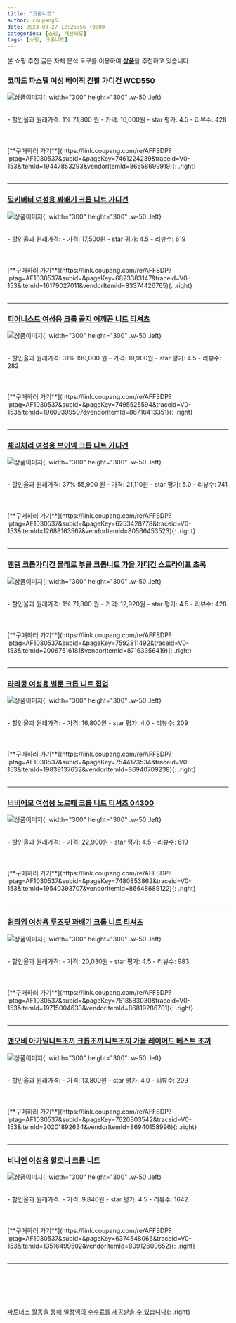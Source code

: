```yaml
---
title: "크롭니트"
author: coupang6
date: 2023-09-27 12:26:56 +0800
categories: [쇼핑, 패션의류]
tags: [쇼핑, 크롭니트]
---
```


본 쇼핑 추천 글은 자체 분석 도구를 이용하여 [**상품**](https://link.coupang.com/a/bao1ui)을 추천하고 있습니다.

### [코마드 파스텔 여성 베이직 긴팔 가디건 WCD550](https://link.coupang.com/re/AFFSDP?lptag=AF1030537&subid=&pageKey=7461224239&traceid=V0-153&itemId=19447853293&vendorItemId=86558699919)

![상품이미지](https://thumbnail10.coupangcdn.com/thumbnails/remote/230x230ex/image/vendor_inventory/0cc8/aed882d38e8df17fb894cdf783e85299d7ce0d9d82c68ba8a17aeaebad7b.jpg){: width="300" height="300" .w-50 .left}


<br>
- 할인율과 원래가격: 1%  71,800   원
- 가격: 16,000원
- star 평가: 4.5
- 리뷰수: 428
<br>
<br>
<br>
<br>
[**구매하러 가기**](https://link.coupang.com/re/AFFSDP?lptag=AF1030537&subid=&pageKey=7461224239&traceid=V0-153&itemId=19447853293&vendorItemId=86558699919){: .right}
<br>
<br>

---

### [밀키버터 여성용 꽈배기 크롭 니트 가디건](https://link.coupang.com/re/AFFSDP?lptag=AF1030537&subid=&pageKey=6823383147&traceid=V0-153&itemId=16179027011&vendorItemId=83374426765)

![상품이미지](https://thumbnail6.coupangcdn.com/thumbnails/remote/230x230ex/image/rs_quotation_api/rszhvgfq/9f919724e7534f5bba53fe03f7168ce9.jpg){: width="300" height="300" .w-50 .left}


<br>
- 할인율과 원래가격: 
- 가격: 17,500원
- star 평가: 4.5
- 리뷰수: 619
<br>
<br>
<br>
<br>
[**구매하러 가기**](https://link.coupang.com/re/AFFSDP?lptag=AF1030537&subid=&pageKey=6823383147&traceid=V0-153&itemId=16179027011&vendorItemId=83374426765){: .right}
<br>
<br>

---

### [피어니스트 여성용 크롭 골지 어깨끈 니트 티셔츠](https://link.coupang.com/re/AFFSDP?lptag=AF1030537&subid=&pageKey=7495525594&traceid=V0-153&itemId=19609399507&vendorItemId=86716413351)

![상품이미지](https://thumbnail10.coupangcdn.com/thumbnails/remote/230x230ex/image/rs_quotation_api/ltvftym7/1949bd6ee31a47e9843c5df82ea79b42.jpg){: width="300" height="300" .w-50 .left}


<br>
- 할인율과 원래가격: 31%  190,000   원
- 가격: 19,900원
- star 평가: 4.5
- 리뷰수: 282
<br>
<br>
<br>
<br>
[**구매하러 가기**](https://link.coupang.com/re/AFFSDP?lptag=AF1030537&subid=&pageKey=7495525594&traceid=V0-153&itemId=19609399507&vendorItemId=86716413351){: .right}
<br>
<br>

---

### [체리체리 여성용 브이넥 크롭 니트 가디건](https://link.coupang.com/re/AFFSDP?lptag=AF1030537&subid=&pageKey=6253428778&traceid=V0-153&itemId=12688163567&vendorItemId=80566453523)

![상품이미지](https://thumbnail6.coupangcdn.com/thumbnails/remote/230x230ex/image/rs_quotation_api/12hbjuhb/5ad8143fb0c845a28cd298fabfb3ce93.jpg){: width="300" height="300" .w-50 .left}


<br>
- 할인율과 원래가격: 37%  55,900   원
- 가격: 21,110원
- star 평가: 5.0
- 리뷰수: 741
<br>
<br>
<br>
<br>
[**구매하러 가기**](https://link.coupang.com/re/AFFSDP?lptag=AF1030537&subid=&pageKey=6253428778&traceid=V0-153&itemId=12688163567&vendorItemId=80566453523){: .right}
<br>
<br>

---

### [엔템 크롭가디건 볼레로 부클 크롭니트 가을 가디건 스트라이프 초록](https://link.coupang.com/re/AFFSDP?lptag=AF1030537&subid=&pageKey=7592811492&traceid=V0-153&itemId=20067516181&vendorItemId=87163356419)

![상품이미지](https://thumbnail8.coupangcdn.com/thumbnails/remote/230x230ex/image/vendor_inventory/114f/5c6467123d093a80ecd9b32cba2f95ed5387a84adc7b9a542260cb0674b5.jpg){: width="300" height="300" .w-50 .left}


<br>
- 할인율과 원래가격: 1%  71,800   원
- 가격: 12,920원
- star 평가: 4.5
- 리뷰수: 428
<br>
<br>
<br>
<br>
[**구매하러 가기**](https://link.coupang.com/re/AFFSDP?lptag=AF1030537&subid=&pageKey=7592811492&traceid=V0-153&itemId=20067516181&vendorItemId=87163356419){: .right}
<br>
<br>

---

### [라라콩 여성용 벌룬 크롭 니트 집업](https://link.coupang.com/re/AFFSDP?lptag=AF1030537&subid=&pageKey=7544173534&traceid=V0-153&itemId=19839137632&vendorItemId=86940709238)

![상품이미지](https://thumbnail8.coupangcdn.com/thumbnails/remote/230x230ex/image/vendor_inventory/3c4a/0b40d5baebe53f7ec18790dc6574073b731b745187278acbebd6ac2f9fbc.JPG){: width="300" height="300" .w-50 .left}


<br>
- 할인율과 원래가격: 
- 가격: 16,800원
- star 평가: 4.0
- 리뷰수: 209
<br>
<br>
<br>
<br>
[**구매하러 가기**](https://link.coupang.com/re/AFFSDP?lptag=AF1030537&subid=&pageKey=7544173534&traceid=V0-153&itemId=19839137632&vendorItemId=86940709238){: .right}
<br>
<br>

---

### [비비에모 여성용 노르떼 크롭 니트 티셔츠 04300](https://link.coupang.com/re/AFFSDP?lptag=AF1030537&subid=&pageKey=7480853862&traceid=V0-153&itemId=19540393707&vendorItemId=86648689122)

![상품이미지](https://thumbnail7.coupangcdn.com/thumbnails/remote/230x230ex/image/retail/images/2023/07/21/15/9/981e547d-cc1a-4464-845b-771138556b91.jpg){: width="300" height="300" .w-50 .left}


<br>
- 할인율과 원래가격: 
- 가격: 22,900원
- star 평가: 4.5
- 리뷰수: 619
<br>
<br>
<br>
<br>
[**구매하러 가기**](https://link.coupang.com/re/AFFSDP?lptag=AF1030537&subid=&pageKey=7480853862&traceid=V0-153&itemId=19540393707&vendorItemId=86648689122){: .right}
<br>
<br>

---

### [원타임 여성용 루즈핏 꽈배기 크롭 니트 티셔츠](https://link.coupang.com/re/AFFSDP?lptag=AF1030537&subid=&pageKey=7518583030&traceid=V0-153&itemId=19715004633&vendorItemId=86819286701)

![상품이미지](https://thumbnail7.coupangcdn.com/thumbnails/remote/230x230ex/image/vendor_inventory/da82/d2034e48aa9f01d40f35e3873a798e07726aca08522e64bc8d951a2ab23c.jpg){: width="300" height="300" .w-50 .left}


<br>
- 할인율과 원래가격: 
- 가격: 20,030원
- star 평가: 4.5
- 리뷰수: 983
<br>
<br>
<br>
<br>
[**구매하러 가기**](https://link.coupang.com/re/AFFSDP?lptag=AF1030537&subid=&pageKey=7518583030&traceid=V0-153&itemId=19715004633&vendorItemId=86819286701){: .right}
<br>
<br>

---

### [앤오비 아가일니트조끼 크롭조끼 니트조끼 가을 레이어드 베스트 조끼](https://link.coupang.com/re/AFFSDP?lptag=AF1030537&subid=&pageKey=7620303542&traceid=V0-153&itemId=20201892634&vendorItemId=86940158996)

![상품이미지](https://thumbnail9.coupangcdn.com/thumbnails/remote/230x230ex/image/vendor_inventory/6059/4ffe4c7eba5e3de282c2be438f2fe161f4316c73d33cd214e8c704f75e14.jpg){: width="300" height="300" .w-50 .left}


<br>
- 할인율과 원래가격: 
- 가격: 13,800원
- star 평가: 4.0
- 리뷰수: 209
<br>
<br>
<br>
<br>
[**구매하러 가기**](https://link.coupang.com/re/AFFSDP?lptag=AF1030537&subid=&pageKey=7620303542&traceid=V0-153&itemId=20201892634&vendorItemId=86940158996){: .right}
<br>
<br>

---

### [비나인 여성용 할로니 크롭 니트](https://link.coupang.com/re/AFFSDP?lptag=AF1030537&subid=&pageKey=6374548066&traceid=V0-153&itemId=13516499502&vendorItemId=80912600652)

![상품이미지](https://thumbnail7.coupangcdn.com/thumbnails/remote/230x230ex/image/rs_quotation_api/6ozfzebx/86aecb7bc5b74a528bf133e76d7a2210.jpg){: width="300" height="300" .w-50 .left}


<br>
- 할인율과 원래가격: 
- 가격: 9,840원
- star 평가: 4.5
- 리뷰수: 1642
<br>
<br>
<br>
<br>
[**구매하러 가기**](https://link.coupang.com/re/AFFSDP?lptag=AF1030537&subid=&pageKey=6374548066&traceid=V0-153&itemId=13516499502&vendorItemId=80912600652){: .right}
<br>
<br>

---
<br><br><br><br><br> [파트너스 활동을 통해 일정액의 수수료를 제공받을 수 있습니다](https://link.coupang.com/a/bao1ui){: .right}